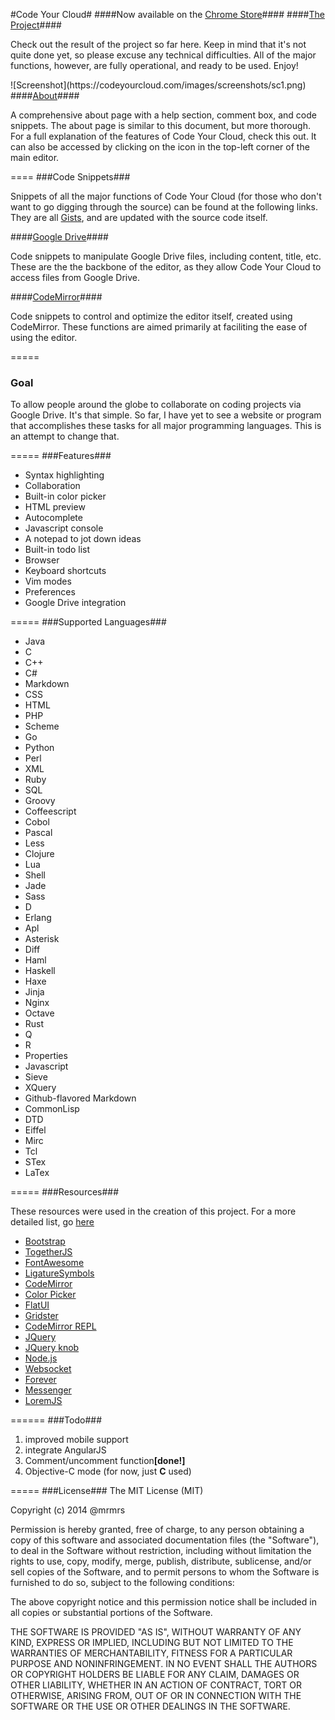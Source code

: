 #Code Your Cloud#
####Now available on the <a href="https://chrome.google.com/webstore/detail/code-your-cloud/minllhicnmfckcofjencopnknkekjail">Chrome Store</a>####
####<a href="https://codeyourcloud.com">The Project</a>####
<p>Check out the result of the project so far here. Keep in mind that it's not quite done yet, so please excuse any technical difficulties. All of the major functions, however, are fully operational, and ready to be used. Enjoy!</p>
![Screenshot](https://codeyourcloud.com/images/screenshots/sc1.png)
####<a href="https://codeyourcloud.com/about">About</a>####
<p>A comprehensive about page with a help section, comment box, and code snippets. The about page is similar to this document, but more thorough. For a full explanation of the features of Code Your Cloud, check this out. It can also be accessed by clicking on the icon in the top-left corner of the main editor.</p>
====
###Code Snippets###
<p>Snippets of all the major functions of Code Your Cloud (for those who don't want to go digging through the source) can be found at the following links. They are all <a href="https://gist.github.com/">Gists</a>, and are updated with the source code itself.</p>
####<a href="https://gist.github.com/mkaminsky11/8624455">Google Drive</a>####
<p>Code snippets to manipulate Google Drive files, including content, title, etc. These are the the backbone of the editor, as they allow Code Your Cloud to access files from Google Drive.</p>
####<a href="https://gist.github.com/mkaminsky11/8624150">CodeMirror</a>####
<p>Code snippets to control and optimize the editor itself, created using CodeMirror. These functions are aimed primarily at faciliting the ease of using the editor.</p>
=====
<h3>Goal</h3>
<p>To allow people around the globe to collaborate on coding projects via Google Drive. It's that simple. So far, I have yet to see a website or program that accomplishes these tasks for all major programming languages. This is an attempt to change that.</p>
=====
###Features###
<ul>
  <li>Syntax highlighting</li>
  <li>Collaboration</li>
  <li>Built-in color picker</li>
  <li>HTML preview</li>
  <li>Autocomplete</li>
  <li>Javascript console</li>
  <li>A notepad to jot down ideas</li>
  <li>Built-in todo list</li>
  <li>Browser</li>
  <li>Keyboard shortcuts</li>
  <li>Vim modes</li>
  <li>Preferences</li>
  <li>Google Drive integration</li>
</ul>
=====
###Supported Languages###
<ul>
	<li>Java</li>
	<li>C</li>
	<li>C++</li>
	<li>C#</li>
	<li>Markdown</li>
	<li>CSS</li>
	<li>HTML</li>
	<li>PHP</li>
	<li>Scheme</li>
	<li>Go</li>
	<li>Python</li>
	<li>Perl</li>
	<li>XML</li>
	<li>Ruby</li>
	<li>SQL</li>
	<li>Groovy</li>
	<li>Coffeescript</li>
	<li>Cobol</li>
	<li>Pascal</li>
	<li>Less</li>
	<li>Clojure</li>
	<li>Lua</li>
	<li>Shell</li>
	<li>Jade</li>
	<li>Sass</li>
	<li>D</li>
	<li>Erlang</li>
	<li>Apl</li>
	<li>Asterisk</li>
	<li>Diff</li>
	<li>Haml</li>
	<li>Haskell</li>
	<li>Haxe</li>
	<li>Jinja</li>
	<li>Nginx</li>
	<li>Octave</li>
	<li>Rust</li>
	<li>Q</li>
	<li>R</li>
	<li>Properties</li>
	<li>Javascript</li>
	<li>Sieve</li>
	<li>XQuery</li>
	<li>Github-flavored Markdown</li>
	<li>CommonLisp</li>
	<li>DTD</li>
	<li>Eiffel</li>
	<li>Mirc</li>
	<li>Tcl</li>
	<li>STex</li>
	<li>LaTex</li>
</ul>
=====
###Resources###
<p>These resources were used in the creation of this project. For a more detailed list, go <a href="https://codeyourcloud.com/about#lib">here</a></p>
<ul>
	<li><a href="http://getbootstrap.com/">Bootstrap</a></li>
	<li><a href="https://togetherjs.com/">TogetherJS</a></li>
	<li><a href="http://fortawesome.github.io/Font-Awesome/">FontAwesome</a></li>
	<li><a href="http://kudakurage.com/ligature_symbols/">LigatureSymbols</a></li>
	<li><a href="http://codemirror.net/">CodeMirror</a></li>
	<li><a href="http://www.eyecon.ro/bootstrap-colorpicker/">Color Picker</a></li>
	<li><a href="http://designmodo.github.io/Flat-UI/">FlatUI</a></li>
	<li><a href="http://gridster.net/">Gridster</a></li>
	<li><a href="http://github.com/aaditmshah/codemirror-repl">CodeMirror REPL</a></li>
	<li><a href="https://jquery.com/">JQuery</a></li>
	<li><a href="http://anthonyterrien.com/knob/">JQuery knob</a></li>	
	<li><a href="http://nodejs.org/">Node.js</a></li>	
	<li><a href="http://www.websocket.org/">Websocket</a></li>	
	<li><a href="https://github.com/nodejitsu/forever">Forever</a></li>
	<li><a href="https://github.com/HubSpot/messenger">Messenger</a></li>
	<li><a href="https://github.com/f/loremjs">LoremJS</a></li>
</ul>
======
###Todo###
<ol>
	<li>improved mobile support</li>
	<li>integrate AngularJS</li>
	<li>Comment/uncomment function<b>[done!]</b></li>
	<li>Objective-C mode (for now, just <b>C</b> used)</li>
</ol>
=====
###License###
The MIT License (MIT)

Copyright (c) 2014 @mrmrs

Permission is hereby granted, free of charge, to any person obtaining a copy of this software and associated documentation files (the "Software"), to deal in the Software without restriction, including without limitation the rights to use, copy, modify, merge, publish, distribute, sublicense, and/or sell copies of the Software, and to permit persons to whom the Software is furnished to do so, subject to the following conditions:

The above copyright notice and this permission notice shall be included in all copies or substantial portions of the Software.

THE SOFTWARE IS PROVIDED "AS IS", WITHOUT WARRANTY OF ANY KIND, EXPRESS OR IMPLIED, INCLUDING BUT NOT LIMITED TO THE WARRANTIES OF MERCHANTABILITY, FITNESS FOR A PARTICULAR PURPOSE AND NONINFRINGEMENT. IN NO EVENT SHALL THE AUTHORS OR COPYRIGHT HOLDERS BE LIABLE FOR ANY CLAIM, DAMAGES OR OTHER LIABILITY, WHETHER IN AN ACTION OF CONTRACT, TORT OR OTHERWISE, ARISING FROM, OUT OF OR IN CONNECTION WITH THE SOFTWARE OR THE USE OR OTHER DEALINGS IN THE SOFTWARE.

